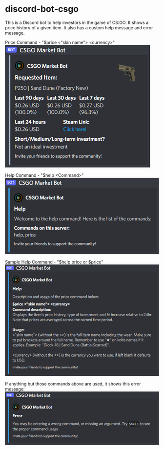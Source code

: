 # discord-bot-csgo
This is a Discord bot to help investors in the game of CS:GO. It shows a price history of a given item. It also has a custom help message and error message.

Price Command - "$price <"skin name"> \<currency>" <br />
![Price Message](https://raw.githubusercontent.com/RyanRepositories/discord-bot-csgo/main/pictures/price_command.PNG)

Help Command - "$help \<Command>" <br />
![Help Message](https://raw.githubusercontent.com/RyanRepositories/discord-bot-csgo/main/pictures/help.PNG)

Sample Help Command - "$help price or $price" <br />
![Price-Help Message](https://raw.githubusercontent.com/RyanRepositories/discord-bot-csgo/main/pictures/price_help.PNG)

If anything but those commands above are used, it shows this error message: <br />
![Error Message](https://raw.githubusercontent.com/RyanRepositories/discord-bot-csgo/main/pictures/error.PNG)
